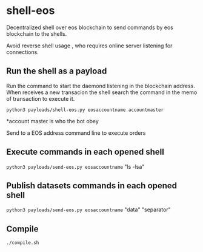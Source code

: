 # shell-eos
Decentralized shell over eos blockchain to send commands by eos blockchain to the shells.

Avoid reverse shell usage , who requires online server listening for connections.

## Run the shell as a payload

Run the command to start the daemond listening in the blockchain address. When receives a new transacion the shell search the command in the memo of transaction to execute it.

`python3 payloads/shell-eos.py eosaccountname accountmaster`

*account master is who the bot obey

Send to a EOS address command line to execute orders

## Execute commands in each opened shell

`python3 payloads/send-eos.py eosaccountname` "ls -lsa"

## Publish datasets commands in each opened shell

`python3 payloads/send-eos.py eosaccountname` "data" "separator"

## Compile

`./compile.sh`

